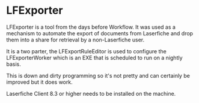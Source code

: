 # LFExporter

LFExporter is a tool from the days before Workflow.  It was used as a mechanism to automate the export of documents from Laserfiche and drop them into a share for retrieval by a non-Laserfiche user.

It is a two parter, the LFExportRuleEditor is used to configure the LFExporterWorker which is an EXE that is scheduled to run on a nightly basis.

This is down and dirty programming so it's not pretty and can certainly be improved but it does work.

Laserfiche Client 8.3 or higher needs to be installed on the machine.